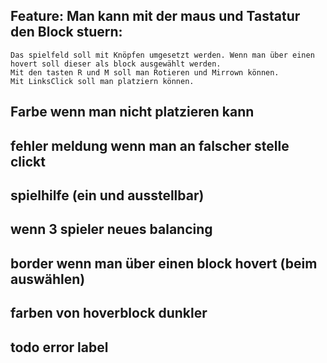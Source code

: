 ## Feature: Man kann mit der maus und Tastatur den Block stuern:
    Das spielfeld soll mit Knöpfen umgesetzt werden. Wenn man über einen hovert soll dieser als block ausgewählt werden.
    Mit den tasten R und M soll man Rotieren und Mirrown können. 
    Mit LinksClick soll man platziern können. 

## Farbe wenn man nicht platzieren kann

## fehler meldung wenn man an falscher stelle clickt 

## spielhilfe (ein und ausstellbar)

## wenn 3 spieler neues balancing

## border wenn man über einen block hovert (beim auswählen)

## farben von hoverblock dunkler

## todo error label
